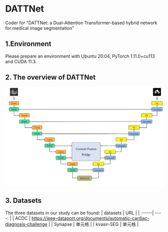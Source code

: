 # DATTNet<br />


Coder for "DATTNet: a Dual-Attention Transformer-based hybrid network for medical image segmentation"<br />


## 1.Environment<br />
Please prepare an environment with Ubuntu 20.04, PyTorch 1.11.0+cu113 and CUDA 11.3.<br />


## 2. The overview of DATTNet<br />
![image](https://github.com/MhZhang123/DATTNet/blob/main/figure/Fig1.png)

## 3. Datasets
The three datasets in our study can be found:
| datasets | URL |
| :-----| ----: |
| ACDC | https://ieee-dataport.org/documents/automatic-cardiac-diagnosis-challenge |
| Synapse | 单元格 |
| kvasir-SEG | 单元格 |
